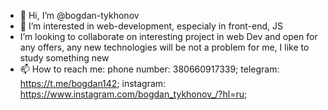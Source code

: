 - 👋 Hi, I’m @bogdan-tykhonov
- 👀 I’m interested in web-development, especialy in front-end, JS
- I’m looking to collaborate on interesting project in web Dev and open for any offers, any new technologies will be not a problem for me, I like to study something new
- 📫 How to reach me: 
phone number: 380660917339;
telegram: https://t.me/bogdan142;
instagram: https://www.instagram.com/bogdan_tykhonov_/?hl=ru;


